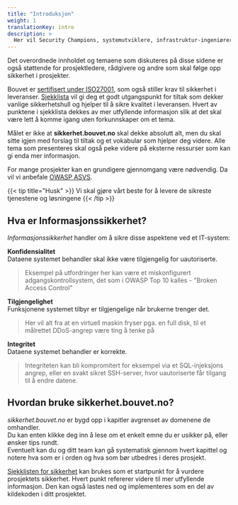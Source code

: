 ```yaml
---
title: "Introduksjon"
weight: 1
translationKey: intro
description: >
  Her vil Security Champions, systemutviklere, infrastruktur-ingeniører, DevOpsere og andre i Bouvet finne informasjon til støtte for å drifte, utvikle og forvalte sikre IT-systemer for våre kunder. 
---
```

Det overordnede innholdet og temaene som diskuteres på disse sidene er også støttende for prosjektledere, rådgivere og andre som skal følge opp sikkerhet i prosjekter.

Bouvet er [sertifisert under ISO27001](https://www.bouvet.no/om-bouvet/vare-iso-sertifiseringer), som også stiller krav til sikkerhet i leveranser. [Sjekklista](./sjekklisten.md) vil gi deg et godt utgangspunkt for tiltak som dekker vanlige sikkerhetshull og hjelper til å sikre kvalitet i leveransen. Hvert av punktene i sjekklista dekkes av mer utfyllende informasjon slik at det skal være lett å komme igang uten forkunnskaper om et tema. 

Målet er ikke at __sikkerhet.bouvet.no__ skal dekke absolutt alt, men du skal sitte igjen med forslag til tiltak og et vokabular som hjelper deg videre. Alle tema som presenteres skal også peke videre på eksterne ressurser som kan gi enda mer informasjon. 

For mange prosjekter kan en grundigere gjennomgang være nødvendig. Da vil vi anbefale [OWASP ASVS](https://owasp.org/www-project-application-security-verification-standard/).

{{< tip title="Husk" >}}
Vi skal gjøre vårt beste for å levere de sikreste tjenestene og løsningene
{{< /tip >}}

## Hva er Informasjonssikkerhet?

_Informasjonssikkerhet_ handler om å sikre disse aspektene ved et IT-system:

__Konfidensialitet__  
Dataene systemet behandler skal ikke være tilgjengelig for uautoriserte.
> Eksempel på utfordringer her kan være et miskonfigurert adgangskontrollsystem, det som i OWASP Top 10 kalles - "Broken Access Control"

__Tilgjengelighet__  
Funksjonene systemet tilbyr er tilgjengelige når brukerne trenger det.
> Her vil alt fra at en virtuell maskin fryser pga. en full disk, til et målrettet DDoS-angrep være ting å tenke på

__Integritet__  
Dataene systemet behandler er korrekte.
> Integriteten kan bli kompromitert for eksempel via et SQL-injeksjons angrep, eller en svakt sikret SSH-server, hvor uautoriserte får tilgang til å endre datene.


## Hvordan bruke sikkerhet.bouvet.no?

_sikkerhet.bouvet.no_ er bygd opp i kapitler avgrenset av domenene de omhandler.  
Du kan enten klikke deg inn å lese om et enkelt emne du er usikker på, eller ønsker tips rundt.  
Eventuelt kan du og ditt team kan gå systematisk gjennom hvert kapittel og notere hva som er i orden og hva som bør utbedres i deres prosjekt.  

[Sjekklisten for sikkerhet](sjekklisten) kan brukes som et startpunkt for å vurdere prosjektets sikkerhet. Hvert punkt refererer videre til mer utfyllende informasjon. Den kan også lastes ned og implementeres som en del av kildekoden i ditt prosjektet.
